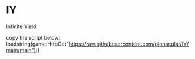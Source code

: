 # IY
Infinite Yield 

copy the script below:
loadstring(game:HttpGet"https://raw.githubusercontent.com/pinnacular/IY/main/main")()
